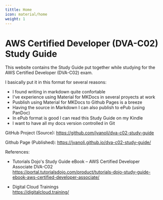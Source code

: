 ```yaml
---
tittle: Home
icon: material/home
weight: 1
---
```


# AWS Certified Developer (DVA-C02) Study Guide

This website contains the Study Guide put together while studying for the AWS Certified Developer (DVA-C02) exam.

I basically put it in this format for several reasons:

* I found writing in markdown quite confortable
* I've experience using Material for MKDocs in several proyects at work
* Pusblish using Material for MKDocs to Github Pages is a breeze
* Having the source in Markdown I can also publish to ePub (using PanDoc) 
* In ePub format is good I can read this Study Guide on my Kindle
* I want to have all my docs version controlled in Git

GitHub Project (Source): https://github.com/jvanoli/dva-c02-study-guide

Github Page (Published): https://jvanoli.github.io/dva-c02-study-guide/

References:

* Tutorials Dojo's Study Guide eBook – AWS Certified Developer Associate DVA-C02  
    https://portal.tutorialsdojo.com/product/tutorials-dojo-study-guide-ebook-aws-certified-developer-associate/
    
* Digital Cloud Trainings  
    https://digitalcloud.training/